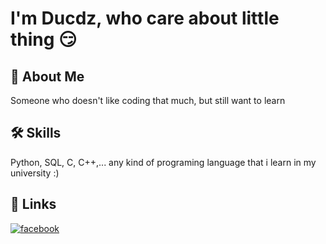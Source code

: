 
# I'm Ducdz, who care about little thing 😏


## 🚀 About Me
Someone who doesn't like coding that much, but still want to learn


## 🛠 Skills
Python, SQL, C, C++,... any kind of programing language that i learn in my university :)

## 🔗 Links
[![facebook](https://img.shields.io/badge/facebook-1DA1F2?style=for-the-badge&logo=facebook&logoColor=white)](https://www.facebook.com/ducdz2903)

